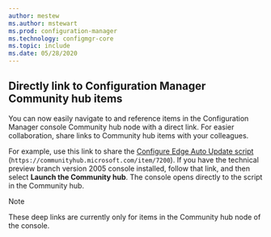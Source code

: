 ```yaml
---
author: mestew
ms.author: mstewart
ms.prod: configuration-manager
ms.technology: configmgr-core
ms.topic: include
ms.date: 05/28/2020
---
```


## <a name="bkmk_deeplink"></a> Directly link to Configuration Manager Community hub items

<!--4224406-->

You can now easily navigate to and reference items in the Configuration Manager console Community hub node with a direct link. For easier collaboration, share links to Community hub items with your colleagues.

For example, use this link to share the [Configure Edge Auto Update script](https://communityhub.microsoft.com/item/7200) (`https://communityhub.microsoft.com/item/7200`). If you have the technical preview branch version 2005 console installed, follow that link, and then select **Launch the Community hub**. The console opens directly to the script in the Community hub.

> [!NOTE]
> These deep links are currently only for items in the Community hub node of the console.
